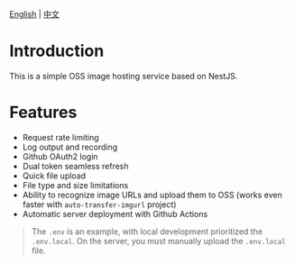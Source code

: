 [English](./README.md) | [中文](./README.zh-CN.md)

# Introduction

This is a simple OSS image hosting service based on NestJS.

# Features

- Request rate limiting
- Log output and recording
- Github OAuth2 login
- Dual token seamless refresh
- Quick file upload
- File type and size limitations
- Ability to recognize image URLs and upload them to OSS (works even faster with `auto-transfer-imgurl` project)
- Automatic server deployment with Github Actions

> The `.env` is an example, with local development prioritized the `.env.local`. On the server, you must manually upload the `.env.local` file.
